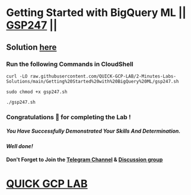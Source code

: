 # Getting Started with BigQuery ML || [GSP247](https://www.cloudskillsboost.google/focuses/2157?parent=catalog) ||

## Solution [here](https://youtu.be/H-b-C1P8K2U)

### Run the following Commands in CloudShell

```
curl -LO raw.githubusercontent.com/QUICK-GCP-LAB/2-Minutes-Labs-Solutions/main/Getting%20Started%20with%20BigQuery%20ML/gsp247.sh

sudo chmod +x gsp247.sh

./gsp247.sh
```

### Congratulations 🎉 for completing the Lab !

##### *You Have Successfully Demonstrated Your Skills And Determination.*

#### *Well done!*

#### Don't Forget to Join the [Telegram Channel](https://t.me/QuickGcpLab) & [Discussion group](https://t.me/QuickGcpLabChats)

# [QUICK GCP LAB](https://www.youtube.com/@quickgcplab)